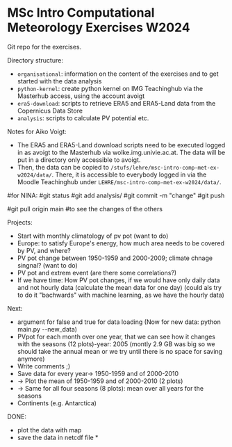 # MSc Intro Computational Meteorology Exercises W2024

Git repo for the exercises.

Directory structure:
 
 * `organisational`: information on the content of the exercises and to get started with the data analysis
 * `python-kernel`: create python kernel on IMG Teachinghub via the Masterhub access, using the account avoigt
 * `era5-download`: scripts to retrieve ERA5 and ERA5-Land data from the Copernicus Data Store
 * `analysis`: scripts to calculate PV potential etc.

Notes for Aiko Voigt:

 * The ERA5 and ERA5-Land download scripts need to be executed logged in as avoigt to the Masterhub via wolke.img.univie.ac.at. The data will be put in a directory only accessible to avoigt.
 * Then, the data can be copied to `/stufs/lehre/msc-intro-comp-met-ex-w2024/data/`. There, it is accessible to everybody logged in via the Moodle Teachinghub under `LEHRE/msc-intro-comp-met-ex-w2024/data/`.

#for NINA:
#git status
#git add analysis/
#git commit -m "change"
#git push

#git pull origin main #to see the changes of the others

Projects: 
* Start with monthly climatology of pv pot (want to do)
* Europe: to satisfy Europe's energy, how much area needs to be covered by PV, and where?
* PV pot change between 1950-1959 and 2000-2009; climate chnage singnal?  (want to do)
* PV pot and extrem event (are there some correlations?)
* If we have time: How PV pot changes, if we would have only daily data and not hourly data (calculate the mean data for one day) (could als try to do it "bachwards" with machine learning, as we have the hourly data)

Next: 
* argument for false and true for data loading (Now for new data: python main.py --new_data)
* PVpot for each month over one year, that we can see how it changes with the seasons (12 plots)-year: 2005
      (montly 2.9 GB was big so we should take the annual mean or we try until there is no space for saving anymore)
* Write comments ;)
* Save data for every year-> 1950-1959 and of 2000-2010
* -> Plot the mean of 1950-1959 and of 2000-2010 (2 plots)
* -> Same for all four seasons (8 plots): mean over all years for the seasons
* Continents (e.g. Antarctica)

DONE:
* plot the data with map
* save the data in netcdf file *  
